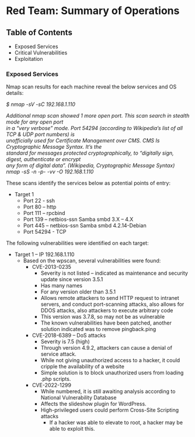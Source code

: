 # Red Team: Summary of Operations

## Table of Contents
- Exposed Services
- Critical Vulnerabilities
- Exploitation

### Exposed Services  

Nmap scan results for each machine reveal the below services and OS details:  

*$ nmap -sV -sC 192.168.1.110*  

*Additional nmap scan showed 1 more open port. This scan search in stealth mode for any open port  
in a “very verbose” mode. Port 54294 (according to Wikipedia’s list of all TCP & UDP port numbers) is  
unofficially used for Certificate Management over CMS. CMS Is Cryptographic Message Syntax. It’s the  
standard for messages protected cryptographically, to “digitally sign, digest, authenticate or encrypt  
any form of digital data”. (Wikipedia, Cryptographic Message Syntax)  
   nmap -sS -n -p- -vv -O 192.168.1.110*
  
These scans identify the services below as potential points of entry:  
- Target 1
  - Port 22 - ssh
  - Port 80 – http
  - Port 111 – rpcbind
  - Port 139 – netbios-ssn Samba smbd 3.X – 4.X
  - Port 445 – netbios-ssn Samba smbd 4.2.14-Debian
  - Port 54294 - TCP  

The following vulnerabilities were identified on each target:
- Target 1 – IP 192.168.1.110
  - Based on the wpscan, several vulnerabilities were found:
    - CVE-2013-0235
      - Severity is not listed – indicated as maintenance and security update since  version 3.5.1
      - Has many names
      - For any version older than 3.5.1
      - Allows remote attackers to send HTTP request to intranet servers, and conduct port-scanning attacks, also allows for DDOS attacks, also attackers to execute arbitrary code
      - This version was 3.7.8, so may not be as vulnerable
      - The known vulnerabilities have been patched, another solution indicated was to remove pingback.ping
    - CVE-2018-6389 – DoS attacks
      - Severity is 7.5 (high)
      - Through version 4.9.2, attackers can cause a denial of service attack.
      - While not giving unauthorized access to a hacker, it could cripple the availability of a website
      - Simple solution is to block unauthorized users from loading .php scripts.
    - CVE-2022-1299 
      - While numbered, it is still awaiting analysis according to National Vulnerability Database
      - Affects the slideshow plugin for WordPress.
      - High-privileged users could perform Cross-Site Scripting attacks
        - If a hacker was able to elevate to root, a hacker may be able to exploit this.

